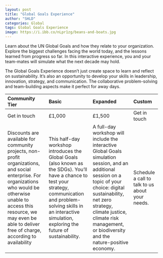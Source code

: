 ```yaml
---
layout: post
title: "Global Goals Experience"
author: "SHLD"
categories: Global
tags: Global Goals Experience
image: https://i.ibb.co/nLpr1zg/beans-and-boats.jpg
---
```




Learn about the UN Global Goals and how they relate to your organization. Explore the biggest challenges facing the world today, and the lessons learned from progress so far. In this interactive experience, you and your team-mates will simulate what the next decade may hold.

The Global Goals Experience doesn’t just create space to learn and reflect on sustainability. It’s also an opportunity to develop your skills in leadership, innovation, strategy, and communication. The collaborative problem-solving and team-building aspects make it perfect for away days. 

Community Tier               | Basic               | Expanded               | Custom
|:--------------------- | :------------------- | :--------------------| :--------------------
Get in touch| £1,000           | £1,500     | Get in touch
Discounts are available for community projects, non-profit organizations, and social enterprise. For organizations who would be otherwise unable to access this resource, we may even be able to deliver free of charge, according to availability | This half-day workshop introduces the Global Goals (also known as the SDGs). You’ll have a chance to test your strategy, communication and problem-solving skills in an interactive simulation, exploring the future of sustainability. | A full-day workshop will include the interactive Global Goals simulation session, and an additional session on a topic of your choice: digital sustainability, net zero strategy, climate justice, climate risk management, or biodiversity and the nature-positive economy. | Schedule a call to talk to us about your needs.


